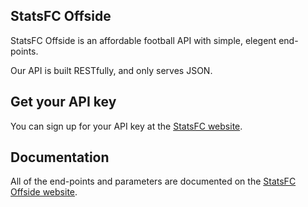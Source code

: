 ## StatsFC Offside

StatsFC Offside is an affordable football API with simple, elegent end-points.

Our API is built RESTfully, and only serves JSON.

## Get your API key

You can sign up for your API key at the [StatsFC website](https://statsfc.com).

## Documentation

All of the end-points and parameters are documented on the [StatsFC Offside website](https://offside.statsfc.com).
